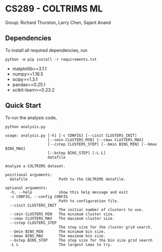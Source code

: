 # CS289 - COLTRIMS ML

Group: Richard Thurston, Larry Chen, Sajant Anand

## Dependencies

To install all required dependencies, run

```
python -m pip install -r requirements.txt
```

- matplotlib>=3.1.1
- numpy>=1.16.5
- scipy>=1.3.1
- pandas>=0.25.1
- scikit-learn>=0.23.2

## Quick Start

To run the analysis code,

```
python analysis.py

usage: analysis.py [-h] [-c CONFIG] [--cinit CLUSTERS_INIT]
                   [--cmin CLUSTERS_MIN] [--cmax CLUSTERS_MAX]
                   [--cstep CLUSTERS_STEP] [--bmin BINS_MIN] [--bmax BINS_MAX]
                   [--bstep BINS_STEP] [-L L]
                   datafile

Analyze a COLTRIMS dataset.

positional arguments:
  datafile              Path to the COLTRIMS datafile.

optional arguments:
  -h, --help            show this help message and exit
  -c CONFIG, --config CONFIG
                        Path to configuration file.
  --cinit CLUSTERS_INIT
                        The initial number of clusters to use.
  --cmin CLUSTERS_MIN   The minimum cluster size.
  --cmax CLUSTERS_MAX   The maximum cluster size.
  --cstep CLUSTERS_STEP
                        The step size for the cluster grid search.
  --bmin BINS_MIN       The minimum bin size.
  --bmax BINS_MAX       The maximum bin size.
  --bstep BINS_STEP     The step size for the bin size grid search
  -L L                  The largest Lmax to try.
```

